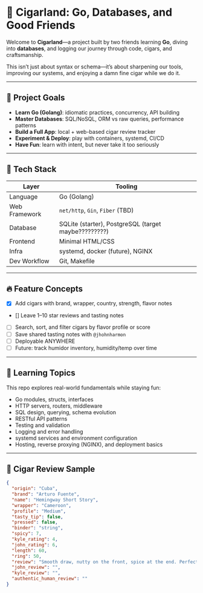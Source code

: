 # 🥃 Cigarland: Go, Databases, and Good Friends

Welcome to **Cigarland**—a project built by two friends learning **Go**, diving into **databases**, and logging our journey through code, cigars, and craftsmanship.

This isn’t just about syntax or schema—it’s about sharpening our tools, improving our systems, and enjoying a damn fine cigar while we do it.

---

## 🚀 Project Goals

- **Learn Go (Golang)**: idiomatic practices, concurrency, API building
- **Master Databases**: SQL/NoSQL, ORM vs raw queries, performance patterns
- **Build a Full App**: local + web-based cigar review tracker
- **Experiment & Deploy**: play with containers, systemd, CI/CD
- **Have Fun**: learn with intent, but never take it too seriously

---

## 🧱 Tech Stack

| Layer        | Tooling                  |
|--------------|--------------------------|
| Language     | Go (Golang)              |
| Web Framework| `net/http`, `Gin`, `Fiber` (TBD) |
| Database     | SQLite (starter), PostgreSQL (target maybe?????????) |
| Frontend     | Minimal HTML/CSS |
| Infra        | systemd, docker (future), NGINX |
| Dev Workflow | Git, Makefile |

---

## 🔥 Feature Concepts

- [x] Add cigars with brand, wrapper, country, strength, flavor notes
- [] Leave 1–10 star reviews and tasting notes
- [ ] Search, sort, and filter cigars by flavor profile or score
- [ ] Save shared tasting notes with `@jhohnharmon`
- [ ] Deployable ANYWHERE
- [ ] Future: track humidor inventory, humidity/temp over time

---

## 🧠 Learning Topics

This repo explores real-world fundamentals while staying fun:

- Go modules, structs, interfaces
- HTTP servers, routers, middleware
- SQL design, querying, schema evolution
- RESTful API patterns
- Testing and validation
- Logging and error handling
- systemd services and environment configuration
- Hosting, reverse proxying (NGINX), and deployment basics

---

## 🍂 Cigar Review Sample

```json
{
  "origin": "Cuba",
  "brand": "Arturo Fuente",
  "name": "Hemingway Short Story",
  "wrapper": "Cameroon",
  "profile": "Medium",
  "tasty_tip": false,
  "pressed": false,
  "binder": "string",
  "spicy": 7,
  "kyle_rating": 4,
  "john_rating": 6,
  "length": 60,
  "ring": 50,
  "review": "Smooth draw, nutty on the front, spice at the end. Perfect burn. Smoked with JHarmon while talking Go interfaces.",
  "john_review": "",
  "kyle_review": "",
  "authentic_human_review": ""
}

